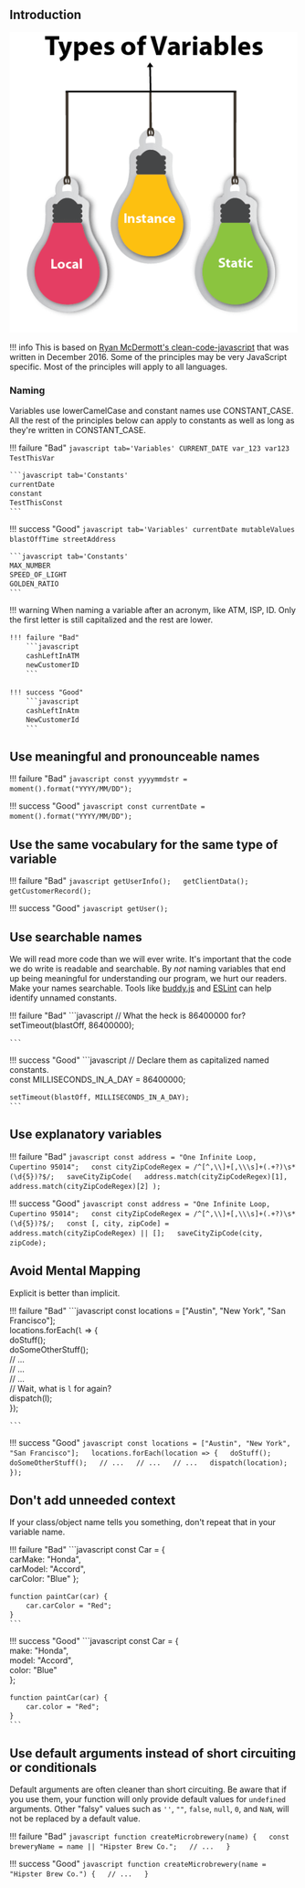 ## Introduction

![VARIABLES](../static/img/types-of-variables.png)

!!! info
    This is based on [Ryan McDermott's clean-code-javascript](https://github.com/ryanmcdermott/clean-code-javascript#functions) that was written in December 2016. Some of the principles may be very JavaScript specific. Most of the principles will apply to all languages.

### Naming

Variables use lowerCamelCase and constant names use CONSTANT_CASE. All the rest of the principles below can apply to constants as well as long as they're written in CONSTANT_CASE.

!!! failure "Bad"
    ```javascript tab='Variables'
    CURRENT_DATE
    var_123
    var123
    TestThisVar
    ```

    ```javascript tab='Constants'
    currentDate
    constant
    TestThisConst
    ```

!!! success "Good"
    ```javascript tab='Variables'
    currentDate
    mutableValues
    blastOffTime
    streetAddress
    ```

    ```javascript tab='Constants'
    MAX_NUMBER
    SPEED_OF_LIGHT
    GOLDEN_RATIO
    ```

!!! warning
    When naming a variable after an acronym, like ATM, ISP, ID. Only the first letter is still capitalized and the rest are lower.

    !!! failure "Bad"
        ```javascript
        cashLeftInATM
        newCustomerID
        ```

    !!! success "Good"
        ```javascript
        cashLeftInAtm
        NewCustomerId
        ```

## Use meaningful and pronounceable names

!!! failure "Bad"
    ```javascript
    const yyyymmdstr = moment().format("YYYY/MM/DD");
    ```

!!! success "Good"
    ```javascript
    const currentDate = moment().format("YYYY/MM/DD");
    ```

## Use the same vocabulary for the same type of variable

!!! failure "Bad"
    ```javascript
    getUserInfo();  
    getClientData();  
    getCustomerRecord();
    ```

!!! success "Good"
    ```javascript
    getUser();
    ```

## Use searchable names

We will read more code than we will ever write. It's important that the code we
do write is readable and searchable. By _not_ naming variables that end up
being meaningful for understanding our program, we hurt our readers.
Make your names searchable. Tools like
[buddy.js](https://github.com/danielstjules/buddy.js) and
[ESLint](https://github.com/eslint/eslint/blob/660e0918933e6e7fede26bc675a0763a6b357c94/docs/rules/no-magic-numbers.md)
can help identify unnamed constants.

!!! failure "Bad"
    ```javascript
    // What the heck is 86400000 for?  
    setTimeout(blastOff, 86400000);

    ```

!!! success "Good"
    ```javascript
    // Declare them as capitalized named constants.  
    const MILLISECONDS_IN_A_DAY = 86400000;

    setTimeout(blastOff, MILLISECONDS_IN_A_DAY);
    ```

## Use explanatory variables

!!! failure "Bad"
    ```javascript
    const address = "One Infinite Loop, Cupertino 95014";  
    const cityZipCodeRegex = /^[^,\\]+[,\\\s]+(.+?)\s*(\d{5})?$/;  
    saveCityZipCode(  
        address.match(cityZipCodeRegex)[1],  
        address.match(cityZipCodeRegex)[2]
    );
    ```

!!! success "Good"
    ```javascript
    const address = "One Infinite Loop, Cupertino 95014";  
    const cityZipCodeRegex = /^[^,\\]+[,\\\s]+(.+?)\s*(\d{5})?$/;  
    const [, city, zipCode] = address.match(cityZipCodeRegex) || [];  
    saveCityZipCode(city, zipCode);
    ```

## Avoid Mental Mapping

Explicit is better than implicit.

!!! failure "Bad"
    ```javascript
    const locations = ["Austin", "New York", "San Francisco"];  
    locations.forEach(`l` => {  
        doStuff();  
        doSomeOtherStuff();  
        // ...  
        // ...  
        // ...  
        // Wait, what is `l` for again?  
        dispatch(l);  
    });

    ```

!!! success "Good"
    ```javascript
    const locations = ["Austin", "New York", "San Francisco"];  
    locations.forEach(location => {  
        doStuff();  
        doSomeOtherStuff();  
        // ...  
        // ...  
        // ...  
        dispatch(location);  
    });
    ```

## Don't add unneeded context

If your class/object name tells you something, don't repeat that in your
variable name.

!!! failure "Bad"
    ```javascript
    const Car = {  
        carMake: "Honda",  
        carModel: "Accord",  
        carColor: "Blue"
    };

    function paintCar(car) {  
        car.carColor = "Red";
    }
    ```

!!! success "Good"
    ```javascript
    const Car = {  
        make: "Honda",  
        model: "Accord",  
        color: "Blue"  
    };

    function paintCar(car) {  
        car.color = "Red";  
    }
    ```

## Use default arguments instead of short circuiting or conditionals

Default arguments are often cleaner than short circuiting. Be aware that if you
use them, your function will only provide default values for `undefined`
arguments. Other "falsy" values such as `''`, `""`, `false`, `null`, `0`, and
`NaN`, will not be replaced by a default value.

!!! failure "Bad"
    ```javascript
    function createMicrobrewery(name) {  
        const breweryName = name || "Hipster Brew Co.";  
        // ...  
    }
    ```

!!! success "Good"
    ```javascript
    function createMicrobrewery(name = "Hipster Brew Co.") {  
        // ...  
    }
    ```
